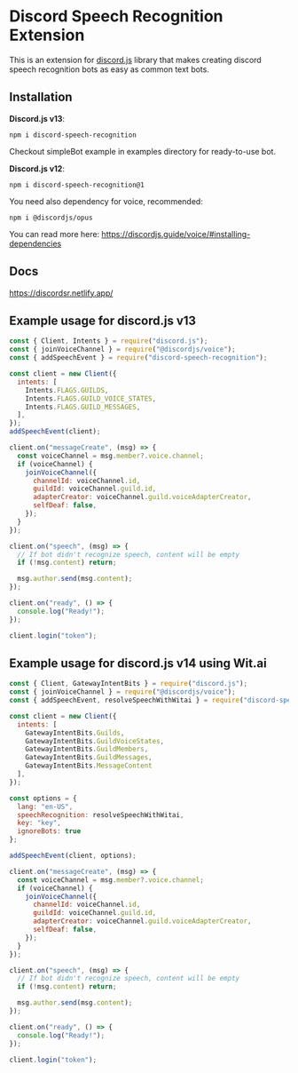 # Discord Speech Recognition Extension

This is an extension for [discord.js](https://discord.js.org) library that makes creating discord speech recognition bots as easy as common text bots.

## Installation

**Discord.js v13**:

```
npm i discord-speech-recognition
```

Checkout simpleBot example in examples directory for ready-to-use bot.

**Discord.js v12**:

```
npm i discord-speech-recognition@1
```

You need also dependency for voice, recommended:

```
npm i @discordjs/opus
```

You can read more here: <https://discordjs.guide/voice/#installing-dependencies>

## Docs

<https://discordsr.netlify.app/>

## Example usage for discord.js v13

```javascript
const { Client, Intents } = require("discord.js");
const { joinVoiceChannel } = require("@discordjs/voice");
const { addSpeechEvent } = require("discord-speech-recognition");

const client = new Client({
  intents: [
    Intents.FLAGS.GUILDS,
    Intents.FLAGS.GUILD_VOICE_STATES,
    Intents.FLAGS.GUILD_MESSAGES,
  ],
});
addSpeechEvent(client);

client.on("messageCreate", (msg) => {
  const voiceChannel = msg.member?.voice.channel;
  if (voiceChannel) {
    joinVoiceChannel({
      channelId: voiceChannel.id,
      guildId: voiceChannel.guild.id,
      adapterCreator: voiceChannel.guild.voiceAdapterCreator,
      selfDeaf: false,
    });
  }
});

client.on("speech", (msg) => {
  // If bot didn't recognize speech, content will be empty
  if (!msg.content) return;

  msg.author.send(msg.content);
});

client.on("ready", () => {
  console.log("Ready!");
});

client.login("token");

```

## Example usage for discord.js v14 using Wit.ai

```javascript
const { Client, GatewayIntentBits } = require("discord.js");
const { joinVoiceChannel } = require("@discordjs/voice");
const { addSpeechEvent, resolveSpeechWithWitai } = require("discord-speech-recognition");

const client = new Client({
  intents: [
    GatewayIntentBits.Guilds, 
    GatewayIntentBits.GuildVoiceStates, 
    GatewayIntentBits.GuildMembers,
    GatewayIntentBits.GuildMessages, 
    GatewayIntentBits.MessageContent
  ],
});

const options = {
  lang: "en-US",
  speechRecognition: resolveSpeechWithWitai,
  key: "key",
  ignoreBots: true
};

addSpeechEvent(client, options);

client.on("messageCreate", (msg) => {
  const voiceChannel = msg.member?.voice.channel;
  if (voiceChannel) {
    joinVoiceChannel({
      channelId: voiceChannel.id,
      guildId: voiceChannel.guild.id,
      adapterCreator: voiceChannel.guild.voiceAdapterCreator,
      selfDeaf: false,
    });
  }
});

client.on("speech", (msg) => {
  // If bot didn't recognize speech, content will be empty
  if (!msg.content) return;

  msg.author.send(msg.content);
});

client.on("ready", () => {
  console.log("Ready!");
});

client.login("token");
